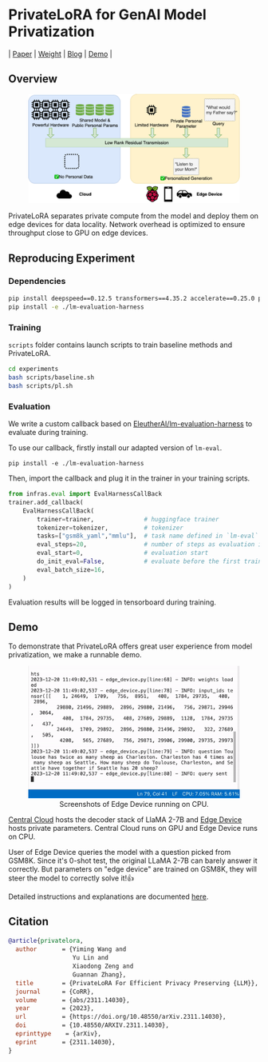 # PrivateLoRA for GenAI Model Privatization

| [Paper](https://arxiv.org/abs/2311.14030) | [Weight](https://huggingface.co/wanglamao/PrivateLoRA_GSM8K) | [Blog](https://wanglamao.github.io/) | [Demo](./demo/readme.md) |
## Overview


<figure>
<img src="./doc/figs/privatelora.png" >
<figcaption style="text-align: center;"></figcaption>
</figure>

PrivateLoRA separates private compute from the model and deploy them on edge devices for data locality.
Network overhead is optimized to ensure throughput close to GPU on edge devices.

## Reproducing Experiment 

### Dependencies

```bash
pip install deepspeed==0.12.5 transformers==4.35.2 accelerate==0.25.0 peft==0.5.0 termplotlib
pip install -e ./lm-evaluation-harness
```

### Training


`scripts` folder contains launch scripts to train baseline methods and PrivateLoRA.

```bash
cd experiments
bash scripts/baseline.sh
bash scripts/pl.sh
```


### Evaluation

We write a custom callback based on [EleutherAI/lm-evaluation-harness](https://github.com/EleutherAI/lm-evaluation-harness) to evaluate during training.

To use our callback, firstly install our adapted version of `lm-eval`.
```
pip install -e ./lm-evaluation-harness
```

Then, import the callback and plug it in the trainer in your training scripts.
```python
from infras.eval import EvalHarnessCallBack
trainer.add_callback(
    EvalHarnessCallBack(
        trainer=trainer,              # huggingface trainer
        tokenizer=tokenizer,          # tokenizer
        tasks=["gsm8k_yaml","mmlu"],  # task name defined in `lm-eval`
        eval_steps=20,                # number of steps as evaluation interval
        eval_start=0,                 # evaluation start
        do_init_eval=False,           # evaluate before the first training step
        eval_batch_size=16, 
    )
)
```
Evaluation results will be logged in tensorboard during training. 

## Demo
To demonstrate that PrivateLoRA offers great user experience from model privatization, we make a runnable demo.


<figure>
<img src="./doc/figs/demo_gen.gif" >
<figcaption style="text-align: center;">Screenshots of Edge Device running on CPU.</figcaption>
</figure>

[Central Cloud](demo/central_cloud.py) hosts the decoder stack of LlaMA 2-7B and [Edge Device](demo/edge_device.py) hosts private parameters. Central Cloud runs on GPU and Edge Device runs on CPU.

User of Edge Device queries the model with a question picked from GSM8K. 
Since it's 0-shot test, the original LLaMA 2-7B can barely answer it correctly.
But parameters on "edge device" are trained on GSM8K, they will steer the model to correctly solve it!👍


Detailed instructions and explanations are documented [here](demo/readme.md).

## Citation

```bibtex
@article{privatelora,
  author       = {Yiming Wang and
                  Yu Lin and
                  Xiaodong Zeng and
                  Guannan Zhang},
  title        = {PrivateLoRA For Efficient Privacy Preserving {LLM}},
  journal      = {CoRR},
  volume       = {abs/2311.14030},
  year         = {2023},
  url          = {https://doi.org/10.48550/arXiv.2311.14030},
  doi          = {10.48550/ARXIV.2311.14030},
  eprinttype    = {arXiv},
  eprint       = {2311.14030},
}
```


